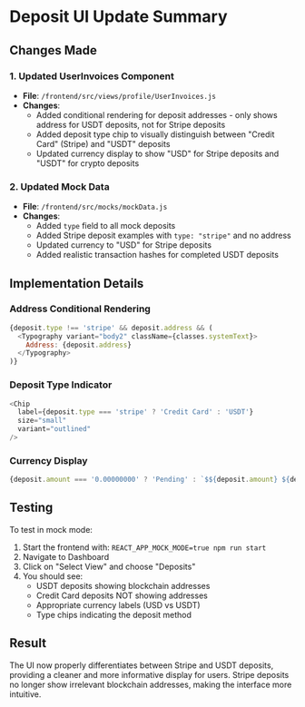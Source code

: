 # Deposit UI Update Summary

## Changes Made

### 1. Updated UserInvoices Component
- **File**: `/frontend/src/views/profile/UserInvoices.js`
- **Changes**:
  - Added conditional rendering for deposit addresses - only shows address for USDT deposits, not for Stripe deposits
  - Added deposit type chip to visually distinguish between "Credit Card" (Stripe) and "USDT" deposits
  - Updated currency display to show "USD" for Stripe deposits and "USDT" for crypto deposits

### 2. Updated Mock Data
- **File**: `/frontend/src/mocks/mockData.js`
- **Changes**:
  - Added `type` field to all mock deposits
  - Added Stripe deposit examples with `type: "stripe"` and no address
  - Updated currency to "USD" for Stripe deposits
  - Added realistic transaction hashes for completed USDT deposits

## Implementation Details

### Address Conditional Rendering
```javascript
{deposit.type !== 'stripe' && deposit.address && (
  <Typography variant="body2" className={classes.systemText}>
    Address: {deposit.address}
  </Typography>
)}
```

### Deposit Type Indicator
```javascript
<Chip 
  label={deposit.type === 'stripe' ? 'Credit Card' : 'USDT'}
  size="small"
  variant="outlined"
/>
```

### Currency Display
```javascript
{deposit.amount === '0.00000000' ? 'Pending' : `$${deposit.amount} ${deposit.type === 'stripe' ? 'USD' : 'USDT'}`}
```

## Testing

To test in mock mode:
1. Start the frontend with: `REACT_APP_MOCK_MODE=true npm run start`
2. Navigate to Dashboard
3. Click on "Select View" and choose "Deposits"
4. You should see:
   - USDT deposits showing blockchain addresses
   - Credit Card deposits NOT showing addresses
   - Appropriate currency labels (USD vs USDT)
   - Type chips indicating the deposit method

## Result

The UI now properly differentiates between Stripe and USDT deposits, providing a cleaner and more informative display for users. Stripe deposits no longer show irrelevant blockchain addresses, making the interface more intuitive.